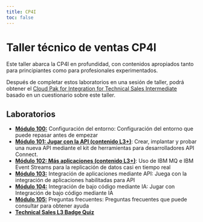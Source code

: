 ```yaml
---
title: CP4I
toc: false
---
```


# Taller técnico de ventas CP4I

Este taller abarca la CP4I en profundidad, con contenidos apropiados tanto para principiantes como para profesionales experimentados.

Después de completar estos laboratorios en una sesión de taller, podrá obtener el [Cloud Pak for Integration for Technical Sales Intermediate](https://www.credly.com/org/ibm/badge/cloud-pak-for-integration-technical-sales-intermediate) basado en un cuestionario sobre este taller.

## Laboratorios

- **[Módulo 100:](/cp4i/100)** Configuración del entorno: Configuración del entorno que puede repasar antes de empezar
- **[Módulo 101: Jugar con la API (contenido L3+)](/cp4i/101)**: Crear, implantar y probar una nueva API mediante el kit de herramientas para desarrolladores API Connect.
- **[Módulo 102: Más aplicaciones (contenido L3+)](/cp4i/102)**: Uso de IBM MQ e IBM Event Streams para la replicación de datos casi en tiempo real
- **[Módulo 103:](/cp4i/103)** Integración de aplicaciones mediante API: Juega con la integración de aplicaciones habilitadas para API
- **[Módulo 104:](/cp4i/104)** Integración de bajo código mediante IA: Jugar con Integración de bajo código mediante IA
- **[Módulo 105:](/cp4i/105)** Preguntas frecuentes: Preguntas frecuentes que puede consultar para obtener ayuda
- **[Technical Sales L3 Badge Quiz](https://learn.ibm.com/mod/quiz/view.php?id=206800)**
